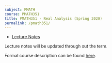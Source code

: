 ```yaml
---
subject: PMATH
course: PMATH351
title: PMATH351 - Real Analysis (Spring 2020)
permalink: /pmath351/
---
```


- [Lecture Notes](../notes-pdf/PMATH351.pdf)

Lecture notes will be updated through out the term.

Formal course description can be found [here](https://ugradcalendar.uwaterloo.ca/courses/PMATH/351).

